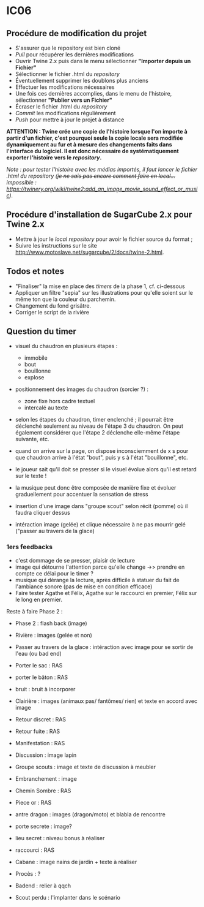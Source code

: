﻿# IC06

## Procédure de modification du projet

- S'assurer que le repository est bien cloné
- _Pull_ pour récupérer les dernières modifications
- Ouvrir Twine 2.x puis dans le menu sélectionner **"Importer depuis un Fichier"**
- Sélectionner le fichier .html du _repository_
- Éventuellement supprimer les doublons plus anciens
- Effectuer les modifications nécessaires
- Une fois ces dernières accomplies, dans le menu de l'histoire, sélectionner **"Publier vers un Fichier"**
- Écraser le fichier .html du _repository_
- _Commit_ les modifications régulièrement
- _Push_ pour mettre à jour le projet à distance

**ATTENTION : Twine crée une copie de l'histoire lorsque l'on importe à partir d'un fichier,
c'est pourquoi seule la copie locale sera modifiée dynamiquement au fur et à mesure des
changements faits dans l'interface du logiciel. Il est donc nécessaire de systématiquement
exporter l'histoire vers le _repository_.**

_Note : pour tester l'histoire avec les médias importés, il faut lancer le fichier .html du
repository (~~je ne sais pas encore comment faire en local...~~ impossible : <https://twinery.org/wiki/twine2:add_an_image_movie_sound_effect_or_music>)._

## Procédure d'installation de SugarCube 2.x pour Twine 2.x

- Mettre à jour le _local repository_ pour avoir le fichier source du format ;
- Suivre les instructions sur le site <http://www.motoslave.net/sugarcube/2/docs/twine-2.html>.

## Todos et notes

- "Finaliser" la mise en place des _timers_ de la phase 1, cf. ci-dessous
- Appliquer un filtre "sepia" sur les illustrations pour qu'elle soient sur le même ton que la couleur du parchemin.
- Changement du fond grisâtre.
- Corriger le script de la rivière

## Question du timer

- visuel du chaudron en plusieurs étapes :
    - immobile
    - bout
    - bouillonne
    - explose
- positionnement des images du chaudron (sorcier ?) :
    - zone fixe hors cadre textuel
    - intercalé au texte
- selon les étapes du chaudron, timer enclenché ; il pourrait être déclenché seulement au niveau de l'étape 3 du chaudron. On peut également considérer que l'étape 2 déclenche elle-même l'étape suivante, etc.
- quand on arrive sur la page, on dispose inconsciemment de x s pour que chaudron arrive à l'état "bout", puis y s à l'état "bouillonne", etc.
- le joueur sait qu'il doit se presser si le visuel évolue alors qu'il est retard sur le texte !
- la musique peut donc être composée de manière fixe et évoluer graduellement pour accentuer la sensation de stress

- insertion d'une image dans "groupe scout" selon récit (pomme) où il faudra cliquer dessus
- intéraction image (gelée) et clique nécessaire à ne pas mourrir gelé ("passer au travers de la glace)

### 1ers feedbacks

- c'est dommage de se presser, plaisir de lecture
- image qui détourne l'attention parce qu'elle change ->> prendre en compte ce délai pour le timer ?
- musique qui dérange la lecture, après difficile à statuer du fait de l'ambiance sonore (pas de mise en condition efficace)
- Faire tester Agathe et Félix, Agathe sur le raccourci en premier, Félix sur le long en premier.

Reste à faire Phase 2 :

- Phase 2 : flash back (image)
- Rivière : images (gelée et non)
- Passer au travers de la glace : intéraction avec image pour se sortir de l'eau (ou bad end)
- Porter le sac : RAS
- porter le bâton : RAS
- bruit : bruit à incorporer
- Clairière : images (animaux pas/ fantômes/ rien) et texte en accord avec image
- Retour discret : RAS
- Retour fuite : RAS
- Manifestation : RAS
- Discussion : image lapin
- Groupe scouts : image et texte de discussion à meubler
- Embranchement : image
- Chemin Sombre : RAS
- Piece or : RAS
- antre dragon : images (dragon/moto) et blabla de rencontre
- porte secrete : image?
- lieu secret : niveau bonus à réaliser
- raccourci : RAS
- Cabane : image nains de jardin + texte à réaliser
- Procès : ?

- Badend : relier à qqch
- Scout perdu : l'implanter dans le scénario
